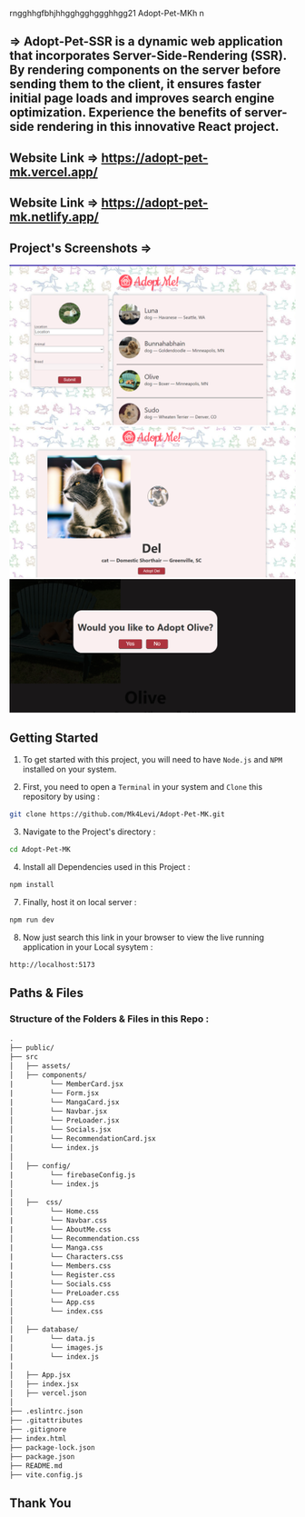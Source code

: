 rngghhgfbhjhhgghgghggghhgg21 Adopt-Pet-MKh
n
## => Adopt-Pet-SSR is a dynamic web application that incorporates Server-Side-Rendering (SSR). By rendering components on the server before sending them to the client, it ensures faster initial page loads and improves search engine optimization. Experience the benefits of server-side rendering in this innovative React project.

## Website Link => https://adopt-pet-mk.vercel.app/

## Website Link => https://adopt-pet-mk.netlify.app/

## Project's Screenshots =>

![image](./src/assets/ss1.png)
![image](./src/assets/ss2.png)
![image](./src/assets/ss3.png)

<h2>Getting Started</h2>

1. To get started with this project, you will need to have `Node.js` and `NPM` installed on your system.

2. First, you need to open a `Terminal` in your system and `Clone` this repository by using :

```bash
git clone https://github.com/Mk4Levi/Adopt-Pet-MK.git
```

3. Navigate to the Project's directory :

```bash
cd Adopt-Pet-MK
```

4. Install all Dependencies used in this Project :

```bash
npm install
```

7. Finally, host it on local server :

```bash
npm run dev
```

8. Now just search this link in your browser to view the live running application in your Local sysytem :

```bash
http://localhost:5173
```

<h2>Paths & Files</h2>

### Structure of the Folders & Files in this Repo :

```text
.
├── public/
├── src
│   ├── assets/
│   ├── components/
|         └── MemberCard.jsx
|         └── Form.jsx
|         └── MangaCard.jsx
│         └── Navbar.jsx
│         └── PreLoader.jsx
│         └── Socials.jsx
|         └── RecommendationCard.jsx
│         └── index.js
│
│   ├── config/
|         └── firebaseConfig.js
│         └── index.js
│
│   ├──  css/
│         └── Home.css
|         └── Navbar.css
|         └── AboutMe.css
│         └── Recommendation.css
|         └── Manga.css
|         └── Characters.css
|         └── Members.css
|         └── Register.css
│         └── Socials.css
│         └── PreLoader.css
│         └── App.css
│         └── index.css
│
│   ├── database/
|         └── data.js
│         └── images.js
|         └── index.js
|
│   ├── App.jsx
│   ├── index.jsx
│   ├── vercel.json
│
├── .eslintrc.json
├── .gitattributes
├── .gitignore
├── index.html
├── package-lock.json
├── package.json
├── README.md
├── vite.config.js

```

## Thank You
